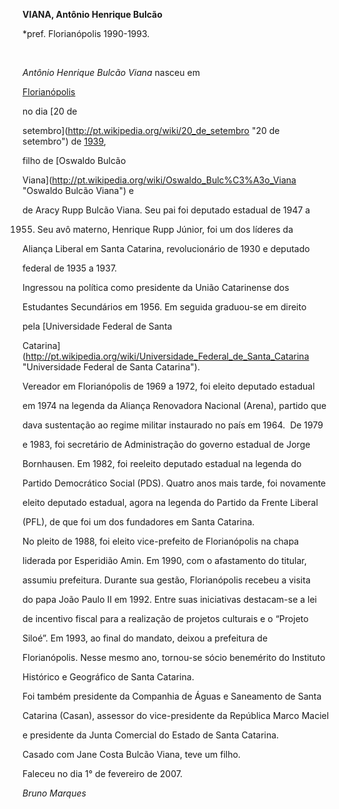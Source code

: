 **VIANA, Antônio Henrique Bulcão**



\*pref. Florianópolis 1990-1993.



 



*Antônio Henrique Bulcão Viana* nasceu em

[Florianópolis](http://pt.wikipedia.org/wiki/Florian%C3%B3polis "Florianópolis")

no dia [20 de

setembro](http://pt.wikipedia.org/wiki/20_de_setembro "20 de setembro") de [1939](http://pt.wikipedia.org/wiki/1939 "1939"),

filho de [Oswaldo Bulcão

Viana](http://pt.wikipedia.org/wiki/Oswaldo_Bulc%C3%A3o_Viana "Oswaldo Bulcão Viana") e

de Aracy Rupp Bulcão Viana. Seu pai foi deputado estadual de 1947 a

1955. Seu avô materno, Henrique Rupp Júnior, foi um dos líderes da

Aliança Liberal em Santa Catarina, revolucionário de 1930 e deputado

federal de 1935 a 1937.



Ingressou na política como presidente da União Catarinense dos

Estudantes Secundários em 1956. Em seguida graduou-se em direito

pela [Universidade Federal de Santa

Catarina](http://pt.wikipedia.org/wiki/Universidade_Federal_de_Santa_Catarina "Universidade Federal de Santa Catarina").



Vereador em Florianópolis de 1969 a 1972, foi eleito deputado estadual

em 1974 na legenda da Aliança Renovadora Nacional (Arena), partido que

dava sustentação ao regime militar instaurado no país em 1964.  De 1979

e 1983, foi secretário de Administração do governo estadual de Jorge

Bornhausen. Em 1982, foi reeleito deputado estadual na legenda do

Partido Democrático Social (PDS). Quatro anos mais tarde, foi novamente

eleito deputado estadual, agora na legenda do Partido da Frente Liberal

(PFL), de que foi um dos fundadores em Santa Catarina.



No pleito de 1988, foi eleito vice-prefeito de Florianópolis na chapa

liderada por Esperidião Amin. Em 1990, com o afastamento do titular,

assumiu prefeitura. Durante sua gestão, Florianópolis recebeu a visita

do papa João Paulo II em 1992. Entre suas iniciativas destacam-se a lei

de incentivo fiscal para a realização de projetos culturais e o “Projeto

Siloé”. Em 1993, ao final do mandato, deixou a prefeitura de

Florianópolis. Nesse mesmo ano, tornou-se sócio benemérito do Instituto

Histórico e Geográfico de Santa Catarina.



Foi também presidente da Companhia de Águas e Saneamento de Santa

Catarina (Casan), assessor do vice-presidente da República Marco Maciel

e presidente da Junta Comercial do Estado de Santa Catarina.



Casado com Jane Costa Bulcão Viana, teve um filho.



Faleceu no dia 1° de fevereiro de 2007.



*Bruno Marques*



